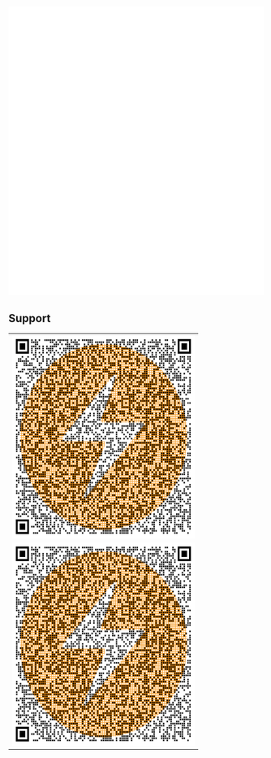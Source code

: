 
![kares' metrics](/github-metrics.svg)

## Support

<table>
  <tr>
    <td><img src="ln.png" alt="lightning" width="360px" height="400px"></td>
   </tr> 
   <tr>
    <td><img src="ln.png" alt="lightning" width="360px" height="400px"></td>
  </td>
  </tr>
</table>
